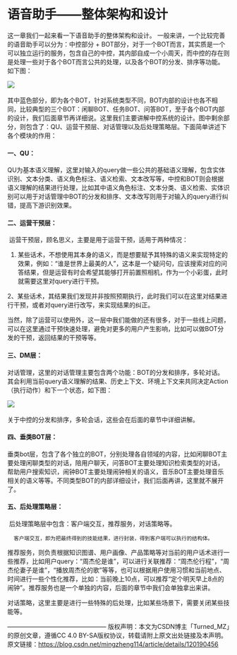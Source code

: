 # 语音助手——整体架构和设计

这一章我们一起来看一下语音助手的整体架构和设计。
		一般来讲，一个比较完善的语音助手可以分为：中控部分 + BOT部分，对于一个BOT而言，其实质是一个可以独立运行的服务，包含自己的中控，其内部自成一个小周天，而中控的存在则是处理一些对于各个BOT而言公共的处理，以及各个BOT的分发、排序等功能。如下图：

![](..\..\images\语音助手整体架构设计.jpg)

其中蓝色部分，即为各个BOT，针对系统类型不同，BOT内部的设计也各不相同，比较典型的三个BOT：闲聊BOT、任务BOT、问答BOT，至于各个BOT内部的设计，我们后面章节再详细说。这里我们主要讲解中控系统的设计。图中剩余部分，则包含了：QU、运营干预层、对话管理以及后处理策略层。下面简单讲述下各个模块的作用：

#### 一、QU：

​        QU为基本语义理解，这里对输入的query做一些公共的基础语义理解，包含实体识别、文本分类、语义角色标注、语义检索、文本改写等，中控和BOT则会根据语义理解的结果进行处理，比如其中语义角色标注、文本分类、语义检索、实体识别可以用于对话管理中BOT的分发和排序、文本改写则用于对输入的query进行纠错，提高下游识别效果。

#### 二、运营干预层：

​        运营干预层，顾名思义，主要是用于运营干预，适用于两种情况：

1. 某些话术，不想使用其本身的语义，而是想要赋予其特殊的语义来实现特定的效果，例如：“谁是世界上最美的人”，这本是一个疑问句，应该搜索对应的问答结果，但是运营有时会希望其能够打开前置照相机，作为一个小彩蛋，此时就需要这里对query进行干预。

​    2、某些话术，其结果我们发现并非按照预期执行，此时我们可以在这里对结果进行干预，或者对query进行改写，来实现结果的纠正。

​    	当然，除了运营可以使用外，这一层中我们能做的还有很多，对于一些线上问题，可以在这里通过干预快速处理，避免对更多的用户产生影响，比如可以做BOT分发的干预，返回结果的干预等等。

#### 三、DM层：

​        对话管理，这里的对话管理主要包含两个功能：BOT的分发和排序，多轮对话。其会利用当前query语义理解的结果、历史上下文、环境上下文来共同决定Action（执行动作）和下一个状态，如下图：

![](..\..\images\语音助手DM层架构.jpg)

关于中控的分发和排序，多轮会话，这些会在后面的章节中详细讲解。

#### 四、垂类BOT层：

​        垂类bot层，包含了各个独立的BOT，分别处理各自领域的内容，比如闲聊BOT主要处理闲聊类型的对话，陪用户聊天，问答BOT主要处理知识检索类型的对话，帮助用户搜索知识，闹钟BOT主要处理闹钟相关的语义，音乐BOT主要处理音乐相关的语义等等。不同类型BOT的内部详细设计，我们后面再讲，这里就不展开了。

####  五、后处理策略层：

​        后处理策略层中包含：客户端交互，推荐服务，对话策略等。

  	  客户端交互，即为把最终得到的技能结果，进行封装，得到客户端可以执行的结构体。

​    	推荐服务，则负责根据知识图谱、用户画像、产品策略等对当前的用户话术进行一些推荐，比如用户query：“周杰伦是谁”，可以进行关联推荐：“周杰伦行程”，“周杰伦妻子是谁”，“播放周杰伦的歌”等等，也可以根据用户使用习惯和当前地点、时间进行一些个性化推荐，比如：当前晚上10点，可以推荐“定个明天早上8点的闹钟”。推荐服务也是一个单独的内容，后面的章节中我们会单独拿出来讲。

 对话策略，这里主要是进行一些特殊的后处理，比如某些场景下，需要关闭某些技能等。 

————————————————
版权声明：本文为CSDN博主「Turned_MZ」的原创文章，遵循CC 4.0 BY-SA版权协议，转载请附上原文出处链接及本声明。
原文链接：https://blog.csdn.net/mingzheng114/article/details/120190456